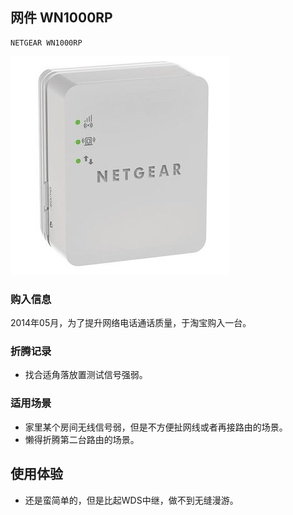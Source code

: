 ## 网件 WN1000RP

    NETGEAR WN1000RP

![NETGEAR WN1000RP](./assets/device/netgear-wn1000rp.jpg)

### 购入信息

2014年05月，为了提升网络电话通话质量，于淘宝购入一台。

### 折腾记录

- 找合适角落放置测试信号强弱。

### 适用场景

- 家里某个房间无线信号弱，但是不方便扯网线或者再接路由的场景。
- 懒得折腾第二台路由的场景。

## 使用体验

- 还是蛮简单的，但是比起WDS中继，做不到无缝漫游。